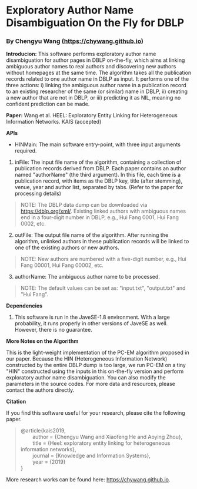 # Exploratory Author Name Disambiguation On the Fly for DBLP

### By Chengyu Wang (https://chywang.github.io)

**Introducion:** This software performs exploratory author name disambiguation for author pages in DBLP on-the-fly, which aims at linking ambiguous author names to real authors and discovering new authors without homepages at the same time. The algorithm takes all the publication records related to one author name in DBLP as input. It performs one of the three actions: i) linking the ambiguous author name in a publication record to an existing researcher of the same (or similar) name in DBLP, ii) creating a new author that are not in DBLP, or iii) predicting it as NIL, meaning no confident prediction can be made.

**Paper:** Wang et al. HEEL: Exploratory Entity Linking for Heterogeneous Information Networks. KAIS (accepted)


**APIs**

+ HINMain: The main software entry-point, with three input arguments required.

1. inFile: The input file name of the algorithm, containing a collection of publication records derived from DBLP. Each paper contains an author named "authorName" (the third argument). In this file, each time is a publication record, with items as the DBLP key, title (after stemming), venue, year and author list, separated by tabs. (Refer to the paper for processing details)

> NOTE: The DBLP data dump can be downloaded via https://dblp.org/xml/. Existing linked authors with ambiguous names end in a four-digit number in DBLP, e.g., Hui Fang 0001, Hui Fang 0002, etc.

2. outFile: The output file name of the algorithm. After running the algorithm, unlinked authors in these publication records will be linked to one of the existing authors or new authors.

> NOTE: New authors are numbered with a five-digit number, e.g., Hui Fang 00001, Hui Fang 00002, etc.

3. authorName: The ambiguous author name to be processed.

> NOTE: The default values can be set as: "input.txt", "output.txt" and "Hui Fang".


**Dependencies**

1. This software is run in the JaveSE-1.8 environment. With a large probability, it runs properly in other versions of JaveSE as well. However, there is no guarantee.

**More Notes on the Algorithm** 

This is the light-weight implementation of the PC-EM algorithm proposed in our paper. Because the HIN (Heterogeneous Information Network) constructed by the entire DBLP dump is too large, we run PC-EM on a tiny "HIN" constructed using the inputs in this on-the-fly version and perform exploratory author name disambiguation. You can also modify the parameters in the source codes. For more data and resources, please contact the authors directly.

**Citation**

If you find this software useful for your research, please cite the following paper.

> @article{kais2019,<br/>
&emsp;&emsp; author = {Chengyu Wang and Xiaofeng He and Aoying Zhou},<br/>
&emsp;&emsp; title = {Heel: exploratory entity linking for heterogeneous information networks},<br/>
&emsp;&emsp; journal = {Knowledge and Information Systems},<br/>
&emsp;&emsp; year = {2019}<br/>
}

More research works can be found here: https://chywang.github.io.



